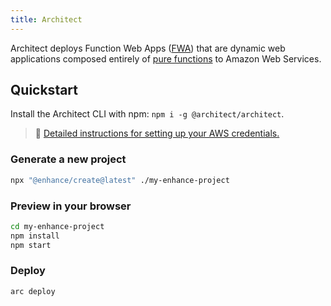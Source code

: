 ```yaml
---
title: Architect
---
```


Architect deploys Function Web Apps ([FWA](https://fwa.dev)) that are dynamic web applications composed entirely of [pure functions](https://en.wikipedia.org/wiki/Pure_function) to Amazon Web Services.

## Quickstart

Install the Architect CLI with npm: `npm i -g @architect/architect`.

> 🔬 [Detailed instructions for setting up your AWS credentials.](https://arc.codes/docs/en/get-started/detailed-aws-setup)

### Generate a new project

```bash
npx "@enhance/create@latest" ./my-enhance-project
```

### Preview in your browser

```bash
cd my-enhance-project
npm install
npm start
```

### Deploy

```bash
arc deploy
```
